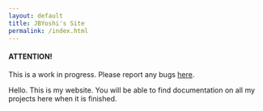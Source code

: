 ```yaml
---
layout: default
title: JBYoshi's Site
permalink: /index.html
---
```


#### ATTENTION!
This is a work in progress. Please report any bugs [here](https://github.com/JBYoshi/jbyoshi.github.io/issues).

Hello. This is my website. You will be able to find documentation on all my projects here when it is finished.
